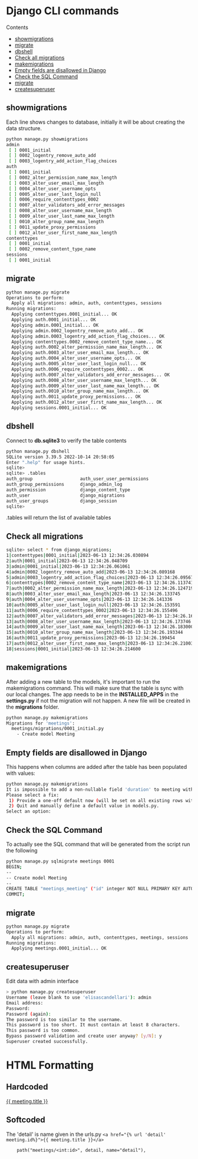 # Django CLI commands

Contents

- [showmigrations](#showmigrations)
- [migrate](#migrate)
- [dbshell](#dbshell)
- [Check all migrations](#check-all-migrations)
- [makemigrations](#makemigrations)
- [Empty fields are disallowed in Django](#empty-fields-are-disallowed-in-django)
- [Check the SQL Command](#check-the-sql-command)
- [migrate](#migrate)
- [createsuperuser](#createsuperuser)

## showmigrations

Each line shows changes to database, initially it will be about creating the data structure.

```bash
python manage.py showmigrations
admin
 [ ] 0001_initial
 [ ] 0002_logentry_remove_auto_add
 [ ] 0003_logentry_add_action_flag_choices
auth
 [ ] 0001_initial
 [ ] 0002_alter_permission_name_max_length
 [ ] 0003_alter_user_email_max_length
 [ ] 0004_alter_user_username_opts
 [ ] 0005_alter_user_last_login_null
 [ ] 0006_require_contenttypes_0002
 [ ] 0007_alter_validators_add_error_messages
 [ ] 0008_alter_user_username_max_length
 [ ] 0009_alter_user_last_name_max_length
 [ ] 0010_alter_group_name_max_length
 [ ] 0011_update_proxy_permissions
 [ ] 0012_alter_user_first_name_max_length
contenttypes
 [ ] 0001_initial
 [ ] 0002_remove_content_type_name
sessions
 [ ] 0001_initial
```

## migrate

```bash
python manage.py migrate
Operations to perform:
  Apply all migrations: admin, auth, contenttypes, sessions
Running migrations:
  Applying contenttypes.0001_initial... OK
  Applying auth.0001_initial... OK
  Applying admin.0001_initial... OK
  Applying admin.0002_logentry_remove_auto_add... OK
  Applying admin.0003_logentry_add_action_flag_choices... OK
  Applying contenttypes.0002_remove_content_type_name... OK
  Applying auth.0002_alter_permission_name_max_length... OK
  Applying auth.0003_alter_user_email_max_length... OK
  Applying auth.0004_alter_user_username_opts... OK
  Applying auth.0005_alter_user_last_login_null... OK
  Applying auth.0006_require_contenttypes_0002... OK
  Applying auth.0007_alter_validators_add_error_messages... OK
  Applying auth.0008_alter_user_username_max_length... OK
  Applying auth.0009_alter_user_last_name_max_length... OK
  Applying auth.0010_alter_group_name_max_length... OK
  Applying auth.0011_update_proxy_permissions... OK
  Applying auth.0012_alter_user_first_name_max_length... OK
  Applying sessions.0001_initial... OK
```

## dbshell

Connect to **db.sqlite3** to verify the table contents

```bash
python manage.py dbshell
SQLite version 3.39.5 2022-10-14 20:58:05
Enter ".help" for usage hints.
sqlite>
sqlite> .tables
auth_group                  auth_user_user_permissions
auth_group_permissions      django_admin_log
auth_permission             django_content_type
auth_user                   django_migrations
auth_user_groups            django_session
sqlite>
```

.tables will return the list of available tables

## Check all migrations

```bash
sqlite> select * from django_migrations;
1|contenttypes|0001_initial|2023-06-13 12:34:26.030894
2|auth|0001_initial|2023-06-13 12:34:26.048709
3|admin|0001_initial|2023-06-13 12:34:26.061061
4|admin|0002_logentry_remove_auto_add|2023-06-13 12:34:26.089168
5|admin|0003_logentry_add_action_flag_choices|2023-06-13 12:34:26.095675
6|contenttypes|0002_remove_content_type_name|2023-06-13 12:34:26.113741
7|auth|0002_alter_permission_name_max_length|2023-06-13 12:34:26.124719
8|auth|0003_alter_user_email_max_length|2023-06-13 12:34:26.133745
9|auth|0004_alter_user_username_opts|2023-06-13 12:34:26.141336
10|auth|0005_alter_user_last_login_null|2023-06-13 12:34:26.153591
11|auth|0006_require_contenttypes_0002|2023-06-13 12:34:26.155496
12|auth|0007_alter_validators_add_error_messages|2023-06-13 12:34:26.162182
13|auth|0008_alter_user_username_max_length|2023-06-13 12:34:26.173746
14|auth|0009_alter_user_last_name_max_length|2023-06-13 12:34:26.183000
15|auth|0010_alter_group_name_max_length|2023-06-13 12:34:26.193344
16|auth|0011_update_proxy_permissions|2023-06-13 12:34:26.199454
17|auth|0012_alter_user_first_name_max_length|2023-06-13 12:34:26.210032
18|sessions|0001_initial|2023-06-13 12:34:26.214600

```

## makemigrations

After adding a new table to the models, it's important to run the makemigrations command. This will make sure that the table is sync with our local changes.
The app needs to be in the **INSTALLED_APPS** in the **settings.py** if not the migration will not happen. A new file will be created in the **migrations** folder.

```bash
python manage.py makemigrations
Migrations for 'meetings':
  meetings/migrations/0001_initial.py
    - Create model Meeting
```

## Empty fields are disallowed in Django

This happens when columns are added after the table has been populated with values:

```bash
python manage.py makemigrations
It is impossible to add a non-nullable field 'duration' to meeting without specifying a default. This is because the database needs something to populate existing rows.
Please select a fix:
 1) Provide a one-off default now (will be set on all existing rows with a null value for this column)
 2) Quit and manually define a default value in models.py.
Select an option:
```

## Check the SQL Command

To actually see the SQL command that will be generated from the script run the following

```bash
python manage.py sqlmigrate meetings 0001
BEGIN;
--
-- Create model Meeting
--
CREATE TABLE "meetings_meeting" ("id" integer NOT NULL PRIMARY KEY AUTOINCREMENT, "title" varchar(250) NOT NULL, "date" date NOT NULL);
COMMIT;
```

## migrate

```bash
python manage.py migrate
Operations to perform:
  Apply all migrations: admin, auth, contenttypes, meetings, sessions
Running migrations:
  Applying meetings.0001_initial... OK
```

## createsuperuser

Edit data with admin interface

```bash
> python manage.py createsuperuser
Username (leave blank to use 'elisascandellari'): admin
Email address:
Password:
Password (again):
The password is too similar to the username.
This password is too short. It must contain at least 8 characters.
This password is too common.
Bypass password validation and create user anyway? [y/N]: y
Superuser created successfully.
```

# HTML Formatting

## Hardcoded

<a href="/meetings/{{ meeting.id }}">{{ meeting.title }}</a>

## Softcoded

The 'detail' is name given in the urls.py
`<a href="{% url 'detail' meeting.id%}">{{ meeting.title }}</a>`

```code
    path("meetings/<int:id>", detail, name="detail"),
```
